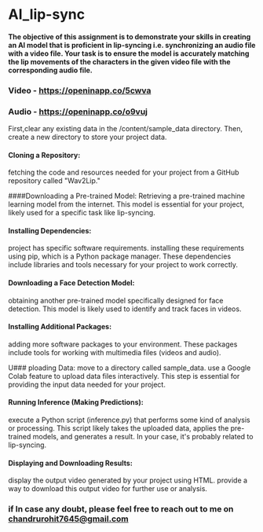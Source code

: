 # AI_lip-sync
#### The objective of this assignment is to demonstrate your skills in creating an AI model that is proficient in lip-syncing i.e. synchronizing an audio file with a video file. Your task is to ensure the model is accurately matching the lip movements of the characters in the given video file with the corresponding audio file.
### Video - https://openinapp.co/5cwva
### Audio - https://openinapp.co/o9vuj

First,clear any existing data in the /content/sample_data directory.
Then, create a new directory to store your project data.
#### Cloning a Repository:
fetching the code and resources needed for your project from a GitHub repository called "Wav2Lip."

####Downloading a Pre-trained Model:
Retrieving a pre-trained machine learning model from the internet.
This model is essential for your project, likely used for a specific task like lip-syncing.

#### Installing Dependencies:
project has specific software requirements.
installing these requirements using pip, which is a Python package manager.
These dependencies include libraries and tools necessary for your project to work correctly.

#### Downloading a Face Detection Model:
obtaining another pre-trained model specifically designed for face detection.
This model is likely used to identify and track faces in videos.

#### Installing Additional Packages:
adding more software packages to your environment.
These packages include tools for working with multimedia files (videos and audio).

U### ploading Data:
move to a directory called sample_data.
use a Google Colab feature to upload data files interactively.
This step is essential for providing the input data needed for your project.

#### Running Inference (Making Predictions):
execute a Python script (inference.py) that performs some kind of analysis or processing.
This script likely takes the uploaded data, applies the pre-trained models, and generates a result.
In your case, it's probably related to lip-syncing.

#### Displaying and Downloading Results:
display the output video generated by your project using HTML.
provide a way to download this output video for further use or analysis.

 ### if In case any doubt, please feel free to reach out to me on chandrurohit7645@gmail.com
